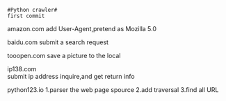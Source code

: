 	#Python crawler#
	first commit

   amazon.com
	add User-Agent,pretend as Mozilla 5.0
	
   baidu.com
    submit a search request

   tooopen.com
    save a picture to the local

   ip138.com	
    submit ip address inquire,and get return info

   python123.io
    1.parser the web page spource
    2.add traversal
    3.find all URL
